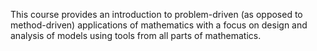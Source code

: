 This course provides an introduction to problem-driven (as opposed to method-driven) applications of mathematics with a focus on design and analysis of models using tools from all parts of mathematics.
